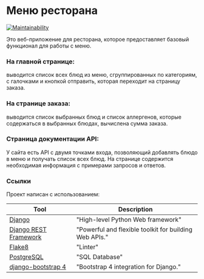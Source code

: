 # Меню ресторана
[![Maintainability](https://api.codeclimate.com/v1/badges/d68d66d3ce7990441031/maintainability)](https://codeclimate.com/github/GeVhoo/restaurant_menu/maintainability)

Это веб-приложение для ресторана,
которое предоставляет базовый функционал для работы с меню. 
### На главной странице:  
выводится список всех блюд из меню, сгруппированных по категориям,
с галочками и кнопкой отправить, которая переходит на страницу заказа.

### На странице заказа:
выводится список выбранных блюд и список аллергенов,
которые содержаться в выбранных блюдах, вычислена сумма заказа.

### Страница документации API:
У сайта есть API с двумя точками входа, позволяющий добавлять блюдо в меню и получать список всех блюд.
На странице содержится необходимая информация с примерами запросов и ответов.

### Ссылки

Проект написан с использованием:

| Tool                                                                        | Description                                             |
|-----------------------------------------------------------------------------|---------------------------------------------------------|
| [Django](https://www.djangoproject.com/)                                    | "High-level Python Web framework"                       |
| [Django REST Framework](https://www.django-rest-framework.org/)             | "Powerful and flexible toolkit for building Web APIs."  |
| [Flake8](https://flake8.pycqa.org/)                                         | "Linter"                                                |
| [PostgreSQL](https://www.postgresql.org/)                                   | "SQL Database"                                          |
| [django-bootstrap 4](https://pypi.org/project/django-bootstrap4/)           | "Bootstrap 4 integration for Django."                   |
